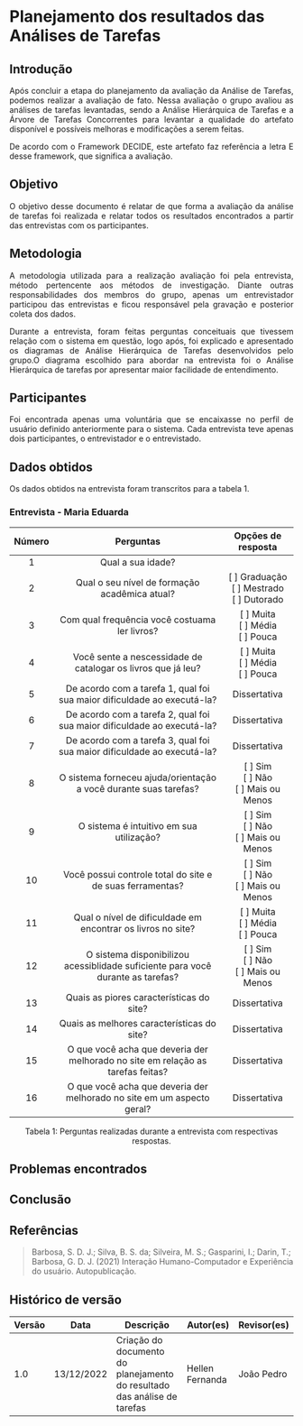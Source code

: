 # Planejamento dos resultados das Análises de Tarefas

## Introdução

<p align="justify">Após concluir a etapa do planejamento da avaliação da Análise de Tarefas, podemos realizar a avaliação de fato. Nessa avaliação o grupo avaliou as análises de tarefas levantadas, sendo a Análise Hierárquica de Tarefas e a Árvore de Tarefas Concorrentes para levantar a qualidade do artefato disponível e possíveis melhoras e modificações a serem feitas.</p>
<p align="justify">De acordo com o Framework DECIDE, este artefato faz referência a letra E desse framework, que significa a avaliação.</p>

## Objetivo

<p align="justify">O objetivo desse documento é relatar de que forma a avaliação da análise de tarefas foi realizada e relatar todos os resultados encontrados a partir das entrevistas com os participantes.</p>

## Metodologia

<p align="justify">A metodologia utilizada para a realização avaliação foi pela entrevista, método pertencente aos métodos de investigação. Diante outras responsabilidades dos membros do grupo, apenas um entrevistador participou das entrevistas e ficou responsável pela gravação e posterior coleta dos dados.</p>
<p align="justify">Durante a entrevista, foram feitas perguntas conceituais que tivessem relação com o sistema em questão, logo após, foi explicado e apresentado os diagramas de Análise Hierárquica de Tarefas desenvolvidos pelo grupo.O diagrama escolhido para abordar na entrevista foi o Análise Hierárquica de tarefas por apresentar maior facilidade de entendimento.</p>

## Participantes

<p align="justify">Foi encontrada apenas uma voluntária que se encaixasse no perfil de usuário definido anteriormente para o sistema. Cada entrevista teve apenas dois participantes, o entrevistador e o entrevistado.</p>

## Dados obtidos

<p align="justify">Os dados obtidos na entrevista foram transcritos para a tabela 1.</p>

### Entrevista - Maria Eduarda

| Número |                                    Perguntas                                    |                 Opções de resposta                 |
| :----: | :-----------------------------------------------------------------------------: | :------------------------------------------------: |
|   1    |                                Qual a sua idade?                                |                                                    |
|   2    |                  Qual o seu nível de formação acadêmica atual?                  | [ ] Graduação </br> [ ] Mestrado </br>[ ] Dutorado |
|   3    |                  Com qual frequência você costuama ler livros?                  |      [ ] Muita </br> [ ] Média </br>[ ] Pouca      |
|   4    |          Você sente a nescessidade de catalogar os livros que já leu?           |      [ ] Muita </br> [ ] Média </br>[ ] Pouca      |
|   5    |     De acordo com a tarefa 1, qual foi sua maior dificuldade ao executá-la?     |                    Dissertativa                    |
|   6    |     De acordo com a tarefa 2, qual foi sua maior dificuldade ao executá-la?     |                    Dissertativa                    |
|   7    |     De acordo com a tarefa 3, qual foi sua maior dificuldade ao executá-la?     |                    Dissertativa                    |
|   8    |        O sistema forneceu ajuda/orientação a você durante suas tarefas?         |    [ ] Sim </br> [ ] Não </br>[ ] Mais ou Menos    |
|   9    |                    O sistema é intuitivo em sua utilização?                     |    [ ] Sim </br> [ ] Não </br>[ ] Mais ou Menos    |
|   10   |            Você possui controle total do site e de suas ferramentas?            |    [ ] Sim </br> [ ] Não </br>[ ] Mais ou Menos    |
|   11   |           Qual o nível de dificuldade em encontrar os livros no site?           |      [ ] Muita </br> [ ] Média </br>[ ] Pouca      |
|   12   | O sistema disponibilizou acessiblidade suficiente para você durante as tarefas? |    [ ] Sim </br> [ ] Não </br>[ ] Mais ou Menos    |
|   13   |                    Quais as piores características do site?                     |                    Dissertativa                    |
|   14   |                   Quais as melhores características do site?                    |                    Dissertativa                    |
|   15   | O que você acha que deveria der melhorado no site em relação as tarefas feitas? |                    Dissertativa                    |
|   16   |     O que você acha que deveria der melhorado no site em um aspecto geral?      |                    Dissertativa                    |

<figcaption align='center'>
    Tabela 1: Perguntas realizadas durante a entrevista com respectivas respostas.
</figcaption>

## Problemas encontrados

<p align="justify"></p>

## Conclusão

<p align="justify"></p>

## Referências

> Barbosa, S. D. J.; Silva, B. S. da; Silveira, M. S.; Gasparini, I.; Darin, T.; Barbosa, G. D. J. (2021) Interação Humano-Computador e Experiência do usuário. Autopublicação.

## Histórico de versão

| Versão | Data       | Descrição                                                                | Autor(es)       | Revisor(es) |
| ------ | ---------- | ------------------------------------------------------------------------ | --------------- | ----------- |
| 1.0    | 13/12/2022 | Criação do documento do planejamento do resultado das análise de tarefas | Hellen Fernanda | João Pedro  |
